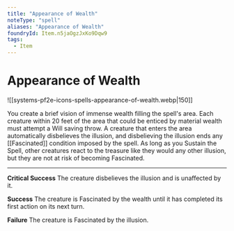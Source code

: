 ```yaml
---
title: "Appearance of Wealth"
noteType: "spell"
aliases: "Appearance of Wealth"
foundryId: Item.n5jaOgzJxKo9Dqw9
tags:
  - Item
---
```


# Appearance of Wealth
![[systems-pf2e-icons-spells-appearance-of-wealth.webp|150]]

You create a brief vision of immense wealth filling the spell's area. Each creature within 20 feet of the area that could be enticed by material wealth must attempt a Will saving throw. A creature that enters the area automatically disbelieves the illusion, and disbelieving the illusion ends any [[Fascinated]] condition imposed by the spell. As long as you Sustain the Spell, other creatures react to the treasure like they would any other illusion, but they are not at risk of becoming Fascinated.

* * *

**Critical Success** The creature disbelieves the illusion and is unaffected by it.

**Success** The creature is Fascinated by the wealth until it has completed its first action on its next turn.

**Failure** The creature is Fascinated by the illusion.
